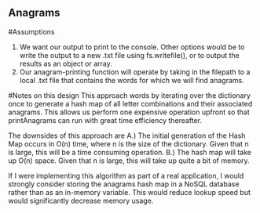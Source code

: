 ## Anagrams

#Assumptions
1. We want our output to print to the console. Other options would be to write the output to a new .txt file using fs.writefile(), or to output the results as an object or array.
2. Our anagram-printing function will operate by taking in the filepath to a local .txt file that contains the words for which we will find anagrams.

#Notes on this design
This approach words by iterating over the dictionary once to generate a hash map of all letter combinations and their associated anagrams. This allows us perform one expensive operation upfront so that printAnagrams can run with great time efficiency thereafter. 

The downsides of this approach are A.) The initial generation of the Hash Map occurs in O(n) time, where n is the size of the dictionary. Given that n is large, this will be a time consuming operation. B.) The hash map will take up O(n) space. Given that n is large, this will take up quite a bit of memory.

If I were implementing this algorithm as part of a real application, I would strongly consider storing the anagrams hash map in a NoSQL database rather than as an in-memory variable. This would reduce lookup speed but would significantly decrease memory usage.